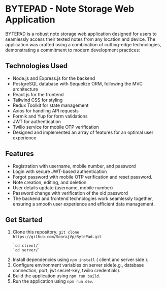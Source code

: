 # BYTEPAD - Note Storage Web Application

BYTEPAD is a robust note storage web application designed for users to seamlessly access their texted notes from any location and device. The application was crafted using a combination of cutting-edge technologies, demonstrating a commitment to modern development practices:

## Technologies Used

- Node.js and Express.js for the backend
- PostgreSQL database with Sequelize ORM, following the MVC architecture
- React.js for the frontend
- Tailwind CSS for styling
- Redux Toolkit for state management
- Axios for handling API requests
- Formik and Yup for form validations
- JWT for authentication
- Twilio service for mobile OTP verification
- Designed and implemented an array of features for an optimal user experience

## Features

- Registration with username, mobile number, and password
- Login with secure JWT-based authentication
- Forgot password with mobile OTP verification and reset password.
- Note creation, editing, and deletion
- User details update (username, mobile number)
- Password change with verification of the old password
- The backend and frontend technologies work seamlessly together, ensuring a smooth user experience and efficient data         management.

## Get Started

1. Clone this repository. `git clone https://github.com/SoorajVp/BytePad.git`
    ``` 
    `cd client/`
    `cd server/`
2. Install dependencies using `npm install` ( client and server side ).
3. Configure environment variables on server side(e.g., database connection, port, jwt secret-key, twilio credentials).
4. Build the application using `npm run build`.
5. Run the application using `npm run dev`.